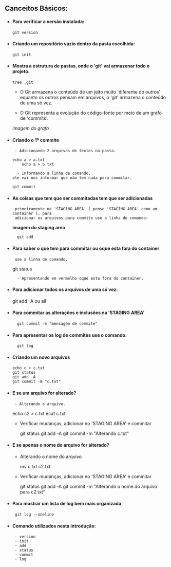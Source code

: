 ## Canceitos Básicos:

- #### Para verificar a versão instalada:
    
      git version
  
- #### Criando um repositório vazio dentro da pasta escolhida:
  
      git init

- #### Mostra a estrutura de pastas, onde o 'git' vai armazenar todo o projeto.
  
      tree .git
  
     - O Git armazena o conteúdo de um jeito muito 'diferente do outros'
       equanto os outros pensam em arquivos, o 'git' armazena o conteúdo de uma só vez.
     
     - O Git representa a evolução do código-fonte por meio de um grafo de 'commits'.
	 
	 *imagem do grafo*
	 	 
- #### Criando o 1º commite
  
       - Adicionando 2 arquivos de textos na pasta.
         
	  echo a > a.txt
          echo a > b.txt
	 
        - Informando a linha de comando,  
	  ele vai nos informar que não tem nada para commitar.
	 
	  git commit
	       
- #### As coisas que tem que ser commitadas tem que ser adicionadas
       primeiramente na 'STAGING AREA' ( pense 'STAGING AREA' como um container ), para 
       adicionar os arquivos para commite use a linha de comando:
     
	 **imagem do staging area**
	 
        git add

- #### Para saber o que tem para commitar ou oque esta fora do container 
       use a linha de comando.	 
	 
	git status

        - Apresentando em vermelho oque esta fora do container.
	 
- #### Para adicionar todos os arquivos de uma só vez: 
	 
	git add -A ou all
	 
- #### Para commitar as alterações e inclusões na 'STAGING AREA'

        git commit -m "mensagem de commite"	

- #### Para apresentar os log de commites use o comando:
  
        git log

- #### Criando um novo arquivos
   
      echo c > c.txt
      git status
      git add -A
      git commit -m "c.txt"

- #### E se um arquivo for alterado?
    
       - Alterando o arquivo.
	   
	 echo c2 > c.txt
         ecat c.txt
	  
	- Verificar mudanças, adicionar no 'STAGING AREA' e commitar 
	   
	  git status
          git add -A
          git commit -m "Alterando c.txt"
	
- #### E se apenas o nome do arquivo for alterado?
    
	- Alterando o nome do arquivo
	
	  mv c.txt c2.txt
	
	- Verificar mudanças, adicionar no 'STAGING AREA' e commitar 
	   
	   git status
	   git add -A
	   git commit -m "Alterando o nome do arquivo para c2.txt"
	 
	 
- #### Para mostrar um lista de log bem mais organizada
    
       git log --oneline

- #### Comando utilizados nesta introdução:
    
       - version
       - init
       - add
       - status
       - commit
       - log
